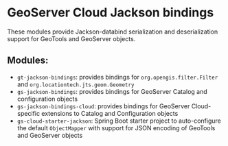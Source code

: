 # GeoServer Cloud Jackson bindings

These modules provide Jackson-databind serialization and deserialization support for GeoTools and GeoServer objects.

## Modules:

* `gt-jackson-bindings`: provides bindings for `org.opengis.filter.Filter` and `org.locationtech.jts.geom.Geometry`
* `gs-jackson-bindings`: provides bindings for GeoServer Catalog and configuration objects
* `gs-jackson-bindings-cloud`: provides bindings for GeoServer Cloud-specific extensions to Catalog and Configuration objects
* `gs-cloud-starter-jackson`: Spring Boot starter project to auto-configure the default `ObjectMapper` with support for JSON encoding of GeoTools and GeoServer objects
